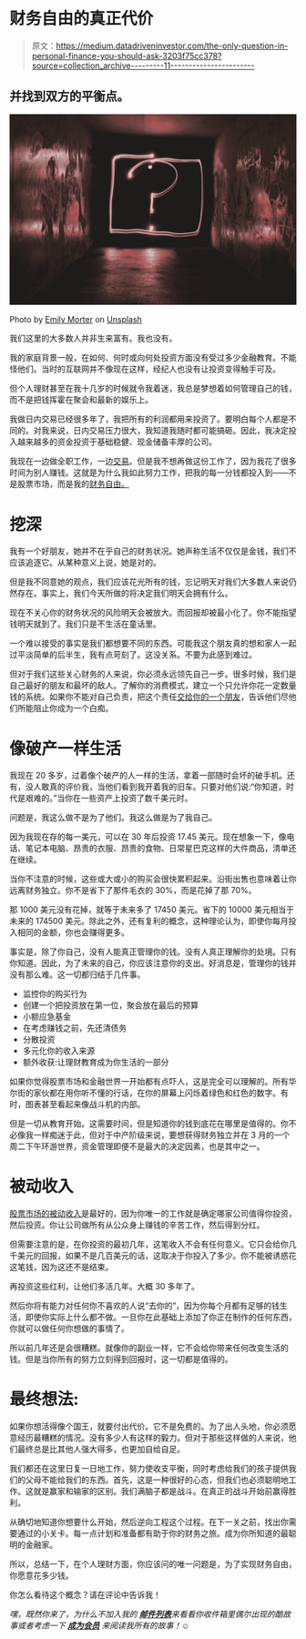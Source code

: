 # 财务自由的真正代价

> 原文：<https://medium.datadriveninvestor.com/the-only-question-in-personal-finance-you-should-ask-3203f75cc378?source=collection_archive---------11----------------------->

## 并找到双方的平衡点。

![](img/3ae4a3cbab4653c5b082578753b3514b.png)

Photo by [Emily Morter](https://unsplash.com/@emilymorter?utm_source=medium&utm_medium=referral) on [Unsplash](https://unsplash.com?utm_source=medium&utm_medium=referral)

我们这里的大多数人并非生来富有。我也没有。

我的家庭背景一般，在如何、何时或向何处投资方面没有受过多少金融教育。不能怪他们。当时的互联网并不像现在这样，经纪人也没有让投资变得触手可及。

但个人理财甚至在我十几岁的时候就令我着迷，我总是梦想着如何管理自己的钱，而不是把钱挥霍在聚会和最新的娱乐上。

我做日内交易已经很多年了，我把所有的利润都用来投资了。要明白每个人都是不同的。对我来说，日内交易压力很大，我知道我随时都可能搞砸。因此，我决定投入越来越多的资金投资于基础稳健、现金储备丰厚的公司。

我现在一边做全职工作，一边[交易](https://medium.com/datadriveninvestor/how-to-master-yourself-in-the-markets-277253b5f780)。但是我不想再做这份工作了，因为我花了很多时间为别人赚钱。这就是为什么我如此努力工作，把我的每一分钱都投入到——不是股票市场，而是我的[财务自由。](https://medium.com/datadriveninvestor/bullshit-financial-advice-that-you-should-be-aware-of-1bc88ffbfba0)

# 挖深

我有一个好朋友，她并不在乎自己的财务状况。她声称生活不仅仅是金钱，我们不应该追逐它。从某种意义上说，她是对的。

但是我不同意她的观点，我们应该花光所有的钱，忘记明天对我们大多数人来说仍然存在。事实上，我们今天所做的将决定我们明天会拥有什么。

现在不关心你的财务状况的风险明天会被放大。而回报却被最小化了。你不能指望钱明天就到了。我们只是不生活在童话里。

一个难以接受的事实是我们都想要不同的东西。可能我这个朋友真的想和家人一起过平淡简单的后半生，我有点苛刻了。这没关系。不要为此感到难过。

但对于我们这些关心财务的人来说，你必须永远领先自己一步。很多时候，我们是自己最好的朋友和最坏的敌人。了解你的消费模式，建立一个只允许你花一定数量钱的系统。如果你不能对自己负责，把这个责任[交给你的一个朋友](https://medium.com/datadriveninvestor/my-2-years-losing-streak-in-the-stock-markets-7324180f4edb?source=your_stories_page-------------------------------------)，告诉他们尽他们所能阻止你成为一个白痴。

# 像破产一样生活

我现在 20 多岁，过着像个破产的人一样的生活，拿着一部随时会坏的破手机。还有，没人敢真的评价我，当他们看到我开着我的旧车。只要对他们说:“你知道，时代是艰难的。”当你在一些资产上投资了数千美元时。

问题是，我这么做不是为了他们。我这么做是为了我自己。

因为我现在存的每一美元，可以在 30 年后投资 17.45 美元。现在想象一下，像电话、笔记本电脑、昂贵的衣服、昂贵的食物、日常星巴克这样的大件商品，清单还在继续。

当你不注意的时候，这些或大或小的购买会很快累积起来。沿街出售也意味着让你远离财务独立。你不是省下了那件毛衣的 30%，而是花掉了那 70%。

那 1000 美元没有花掉，就等于未来多了 17450 美元。省下的 10000 美元相当于未来的 174500 美元。除此之外，还有复利的概念，这种理论认为，即使你每月投入相同的金额，你也会赚得更多。

事实是，除了你自己，没有人能真正管理你的钱。没有人真正理解你的处境。只有你知道。因此，为了未来的自己，你应该注意你的支出。好消息是，管理你的钱并没有那么难。这一切都归结于几件事。

*   监控你的购买行为
*   创建一个把投资放在第一位，聚会放在最后的预算
*   小额应急基金
*   在考虑赚钱之前，先还清债务
*   分散投资
*   多元化你的收入来源
*   额外收获:让理财教育成为你生活的一部分

如果你觉得股票市场和金融世界一开始都有点吓人，这是完全可以理解的。所有华尔街的家伙都在用你听不懂的行话，在你的屏幕上闪烁着绿色和红色的数字。有时，图表甚至看起来像战斗机的内部。

但是一切从教育开始。这需要时间，但是知道你的钱到底花在哪里是值得的。你不必像我一样痴迷于此，但对于中产阶级来说，要想获得财务独立并在 3 月的一个周二下午环游世界，资金管理即便不是最大的决定因素，也是其中之一。

# 被动收入

[股票市场的被动收入](https://medium.com/datadriveninvestor/the-truth-about-passive-income-c6da51a73ba9?source=your_stories_page-------------------------------------)是最好的，因为你唯一的工作就是确定哪家公司值得你投资，然后投资。你让公司做所有从公众身上赚钱的辛苦工作，然后得到分红。

但需要注意的是，在你投资的最初几年，这笔收入不会有任何意义。它只会给你几千美元的回报，如果不是几百美元的话，这取决于你投入了多少。你不能被诱惑花这笔钱，因为这还不是结束。

再投资这些红利，让他们多活几年。大概 30 多年了。

然后你将有能力对任何你不喜欢的人说“去你的”，因为你每个月都有足够的钱生活，即使你实际上什么都不做。一旦你在此基础上添加了你正在制作的任何东西，你就可以做任何你想做的事情了。

所以前几年还是会很糟糕。就像你的副业一样，它不会给你带来任何改变生活的钱。但是当你所有的努力立刻得到回报时，这一切都是值得的。

# 最终想法:

如果你想活得像个国王，就要付出代价。它不是免费的。为了出人头地，你必须愿意经历最糟糕的情况。没有多少人有这样的毅力。但对于那些这样做的人来说，他们最终总是比其他人强大得多，也更加自给自足。

我们都还在这里日复一日地工作，努力使收支平衡，同时考虑给我们的孩子提供我们的父母不能给我们的东西。首先，这是一种很好的心态，但我们也必须聪明地工作。这就是赢家和输家的区别。我们满脑子都是战斗。在真正的战斗开始前赢得胜利。

从确切地知道你想要什么开始，然后逆向工程这个过程。在下一关之前，找出你需要通过的小关卡。每一点计划和准备都有助于你的财务之旅。成为你所知道的最聪明的金融家。

所以，总结一下，在个人理财方面，你应该问的唯一问题是，为了实现财务自由，你愿意花多少钱。

你怎么看待这个概念？请在评论中告诉我！

*嘿，既然你来了，为什么不加入我的* [***邮件列表***](https://marcuschan.ck.page/76504d9d12)**来看看你收件箱里偶尔出现的酷故事或者考虑一下* [***成为会员***](http://xn--74h/) *来阅读我所有的故事！☺**